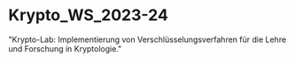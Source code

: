 # Krypto_WS_2023-24
"Krypto-Lab: Implementierung von Verschlüsselungsverfahren für die Lehre und Forschung in Kryptologie."
